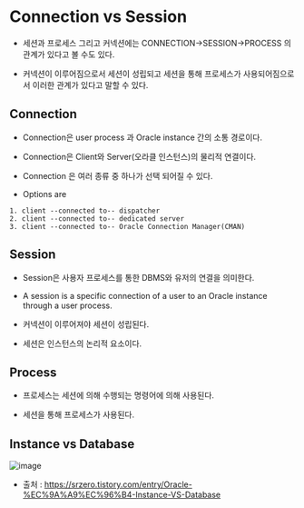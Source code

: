 # Connection vs Session

- 세션과 프로세스 그리고 커넥션에는 CONNECTION->SESSION->PROCESS 의 관계가 있다고 볼 수도 있다. 

- 커넥션이 이루어짐으로서 세션이 성립되고 세션을 통해 프로세스가 사용되어짐으로서 이러한 관계가 있다고 말할 수 있다.

## Connection

- Connection은 user process 과 Oracle instance 간의 소통 경로이다. 

- Connection은 Client와 Server(오라클 인스턴스)의 물리적 연결이다.

- Connection 은 여러 종류 중 하나가 선택 되어질 수 있다.

- Options are

```
1. client --connected to-- dispatcher
2. client --connected to-- dedicated server
3. client --connected to-- Oracle Connection Manager(CMAN)
```

## Session

- Session은 사용자 프로세스를 통한 DBMS와 유저의 연결을 의미한다. 

- A session is a specific connection of a user to an Oracle instance through a user process. 

- 커넥션이 이루어져야 세션이 성립된다. 

- 세션은 인스턴스의 논리적 요소이다. 

## Process

- 프로세스는 세션에 의해 수행되는 명령어에 의해 사용된다. 

- 세션을 통해 프로세스가 사용된다.


## Instance vs Database

![image](https://user-images.githubusercontent.com/77392444/115215529-8ec12900-a13e-11eb-9689-5128dc403dcf.png)

- 출처 : https://srzero.tistory.com/entry/Oracle-%EC%9A%A9%EC%96%B4-Instance-VS-Database
